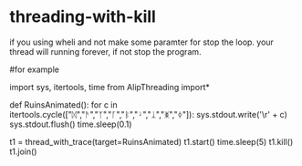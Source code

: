 # threading-with-kill
if you using wheli and not make some paramter for stop the loop. your thread will running forever, if not stop the program.

#for example

import sys, itertools, time
from AlipThreading import*

def RuinsAnimated():
    for c in itertools.cycle(["ᛞ","ᚫ","ᛉ","ᚵ","ᛒ","ᛍ","ᛣ","ᛤ","ᛄ"]):
        sys.stdout.write('\r' + c)
        sys.stdout.flush()
        time.sleep(0.1)

t1 = thread_with_trace(target=RuinsAnimated)
t1.start()
time.sleep(5)
t1.kill()
t1.join()
